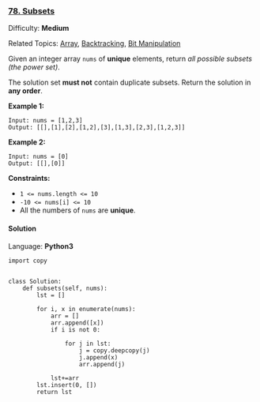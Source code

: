 ### [78\. Subsets](https://leetcode.com/problems/subsets/)

Difficulty: **Medium**  

Related Topics: [Array](https://leetcode.com/tag/array/), [Backtracking](https://leetcode.com/tag/backtracking/), [Bit Manipulation](https://leetcode.com/tag/bit-manipulation/)


Given an integer array `nums` of **unique** elements, return _all possible subsets (the power set)_.

The solution set **must not** contain duplicate subsets. Return the solution in **any order**.

**Example 1:**

```
Input: nums = [1,2,3]
Output: [[],[1],[2],[1,2],[3],[1,3],[2,3],[1,2,3]]
```

**Example 2:**

```
Input: nums = [0]
Output: [[],[0]]
```

**Constraints:**

*   `1 <= nums.length <= 10`
*   `-10 <= nums[i] <= 10`
*   All the numbers of `nums` are **unique**.


#### Solution

Language: **Python3**

```python3
import copy
​
​
class Solution:
    def subsets(self, nums):
        lst = []
​
        for i, x in enumerate(nums):
            arr = []
            arr.append([x])
            if i is not 0:
​
                for j in lst:
                    j = copy.deepcopy(j)
                    j.append(x)
                    arr.append(j)
​
            lst+=arr
        lst.insert(0, [])
        return lst
​
```